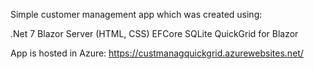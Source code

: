  Simple customer management app which was created using:

.Net 7
Blazor Server (HTML, CSS)
EFCore
SQLite
QuickGrid for Blazor 

App is hosted in Azure: https://custmanagquickgrid.azurewebsites.net/
